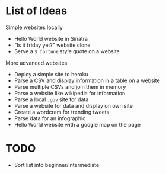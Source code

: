 # List of Ideas

Simple websites locally
* Hello World website in Sinatra
* "Is it friday yet?" website clone
* Serve a `$ fortune` style quote on a website

More advanced websites
* Deploy a simple site to heroku
* Parse a CSV and display information in a table on a website
* Parse multiple CSVs and join them in memory
* Parse a website like wikipedia for information
* Parse a local `.gov` site for data
* Parse a website for data and display on own site
* Create a wordcram for trending tweets
* Parse data for an infographic
* Hello World website with a google map on the page

# TODO

* Sort list into beginner/intermediate

